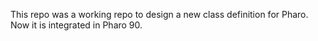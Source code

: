 This repo was a working repo to design a new class definition for Pharo. 
Now it is integrated in Pharo 90. 

